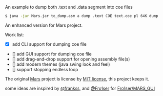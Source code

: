 An example to dump both .text and .data segment into coe files

```bash
$ java -jar Mars.jar to_dump.asm a dump .text COE text.coe pl 64K dump .data COE data.coe pl 64K
```

An enhanced version for Mars project.

Work list:

- [x] add CLI support for dumping coe file
- [] add GUI support for dumping coe file
- [] add drag-and-drop support for opening assembly file(s)
- [] add modern themes (java swing look and feel)
- [] support stopping endless loop

The original [Mars](http://courses.missouristate.edu/kenvollmar/mars/) project is license by [MIT license](http://www.opensource.org/licenses/mit-license.html), this project keeps it.

some ideas are inspired by [@frankss](https://github.com/GhostFrankWu/), and [@Fro1ser](https://github.com/Fros1er) for [Fro1ser/MARS_GUI](https://github.com/Fros1er/MARS_GUI)